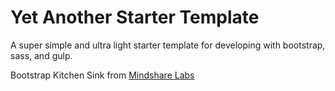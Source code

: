 # Yet Another Starter Template 
A super simple and ultra light starter template for developing with bootstrap, sass, and gulp.

Bootstrap Kitchen Sink from [Mindshare Labs](https://github.com/mindsharelabs/bootstrap-kitchen-sink) 

